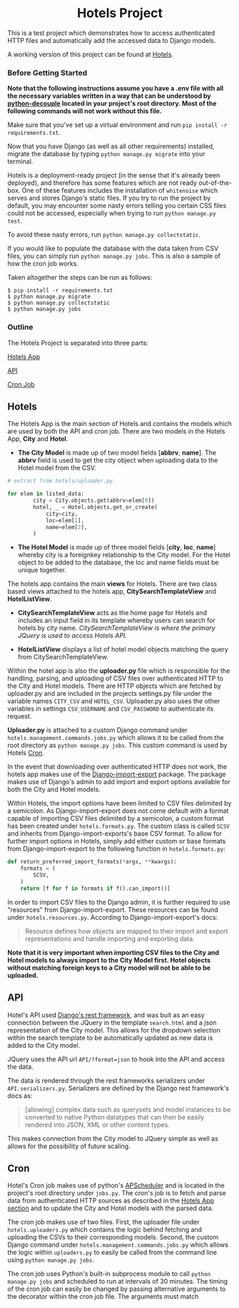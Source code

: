 <h1 align="center">Hotels Project</h1>

This is a test project which demonstrates how to access authenticated HTTP files and automatically add the accessed data to Django models.

A working version of this project can be found at [Hotels](https://hotels-hotels.herokuapp.com/).

### Before Getting Started

**Note that the following instructions assume you have a .env file with all the necessary variables written in a way that can be understood by [python-decouple](https://github.com/henriquebastos/python-decouple) located in your project's root directory. Most of the following commands will not work without this file.**

Make sure that you've set up a virtual environment and run `pip install -r requirements.txt`.

Now that you have Django (as well as all other requirements) installed, migrate the database by typing `python manage.py migrate` into your terminal.

Hotels is a deployment-ready project (in the sense that it's already been deployed), and therefore has some features which are not ready out-of-the-box. One of these features includes the installation of `whitenoise` which serves and stores Django's static files. If you try to run the project by default, you may encounter some nasty errors telling you certain CSS files could not be accessed, especially when trying to run `python manage.py test`.

To avoid these nasty errors, run `python manage.py collectstatic`.

If you would like to populate the database with the data taken from CSV files, you can simply run `python manage.py jobs`. This is also a sample of how the cron job works.

Taken altogether the steps can be run as follows:

```console
$ pip install -r requirements.txt
$ python manage.py migrate
$ python manage.py collectstatic
$ python manage.py jobs
```

### Outline

The Hotels Project is separated into three parts:

[Hotels App](#hotels)

[API](#api)

[Cron Job](#cron)

## Hotels

The Hotels App is the main section of Hotels and contains the models which are used by both the API and cron job. There are two models in the Hotels App, **City** and **Hotel**.

* **The City Model** is made up of two model fields [**abbrv**, **name**]. The **abbrv** field is used to get the city object when uploading data to the Hotel model from the CSV.

```python
# extract from hotels/uploader.py

for elem in listed_data:
        city = City.objects.get(abbrv=elem[0])
        hotel, _ = Hotel.objects.get_or_create(
            city=city,
            loc=elem[1],
            name=elem[2],
        )
```

* **The Hotel Model** is made up of three model fields [**city**, **loc**, **name**] whereby city is a foreignkey relationship to the City model. For the Hotel object to be added to the database, the loc and name fields must be unique together.

The hotels app contains the main **views** for Hotels. There are two class based views attached to the hotels app, **CitySearchTemplateView** and **HotelListView**.

* **CitySearchTemplateView** acts as the home page for Hotels and includes an input field in its template whereby users can search for hotels by city name. *CitySearchTemplateView is where the primary JQuery is used to access Hotels API.*

* **HotelListView** displays a list of hotel model objects matching the query from CitySearchTemplateView.

Within the hotel app is also the **uploader.py** file which is responsible for the handling, parsing, and uploading of CSV files over authenticated HTTP to the City and Hotel models. There are HTTP objects which are fetched by uploader.py and are included in the projects settings.py file under the variable names `CITY_CSV` and `HOTEL_CSV`. Uploader.py also uses the other variables in settings `CSV_USERNAME` and `CSV_PASSWORD` to authenticate its request.

**Uploader.py** is attached to a custom Django command under `hotels.management.commands.jobs.py` which allows it to be called from the root directory as `python manage.py jobs`. This custom command is used by Hotels [Cron](#cron).

In the event that downloading over authenticated HTTP does not work, the hotels app makes use of the [Django-import-export](https://Django-import-export.readthedocs.io/en/latest/) package. The package makes use of Django's admin to add import and export options available for both the City and Hotel models.

Within Hotels, the import options have been limited to CSV files delimited by a semicolon. As Django-import-export does not come default with a format capable of importing CSV files delimited by a semicolon, a custom format has been created under `hotels.formats.py`. The custom class is called `SCSV` and inherits from Django-import-exports's base CSV format. To allow for further import options in Hotels, simply add either custom or base formats from Django-import-export to the following function in `hotels.formats.py`:

```python
def return_preferred_import_formats(*args, **kwargs):
    formats = (
        SCSV,
    )
    return [f for f in formats if f().can_import()]
```

In order to import CSV files to the Django admin, it is further required to use "resources" from Django-import-export. These resources can be found under `hotels.resources.py`. According to Django-import-export's docs:

> Resource defines how objects are mapped to their import and export representations and handle importing and exporting data.

**Note that it is very important when importing CSV files to the City and Hotel models to always import to the City Model first. Hotel objects without matching foreign keys to a City model will not be able to be uploaded.**

## API

Hotel's API used [Django's rest framework](https://www.Django-rest-framework.org/), and was buit as an easy connection between the JQuery in the template `search.html` and a json representation of the City model. This allows for the dropdown selection within the search template to be automatically updated as new data is added to the City model.

JQuery uses the API url `API/?format=json` to hook into the API and access the data.

The data is rendered through the rest frameworks serializers under `API.serializers.py`. Serializers are defined by the Django rest framework's docs as:

> [allowing] complex data such as querysets and model instances to be converted to native Python datatypes that can then be easily rendered into JSON, XML or other content types.

This makes connection from the City model to JQuery simple as well as allows for the possibility of future scaling.

## Cron

Hotel's Cron job makes use of python's [APScheduler](https://apscheduler.readthedocs.io/en/latest/) and is located in the project's root directory under `jobs.py`. The cron's job is to fetch and parse data from authenticated HTTP sources as described in the [Hotels App section](#hotels) and to update the City and Hotel models with the parsed data.

The cron job makes use of two files. First, the uploader file under `hotels.uploaders.py` which contains the logic behind fetching and uploading the CSVs to their corresponding models. Second, the custom Django command under `hotels.management.commands.jobs.py` which allows the logic within `uploaders.py` to easily be called from the command line using `python manage.py jobs`.

The cron job uses Python's built-in subprocess module to call `python manage.py jobs` and scheduled to run at intervals of 30 minutes. The timing of the cron job can easily be changed by passing alternative arguments to the decorator within the cron job file. The arguments must match  
